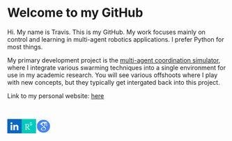 # Welcome to my GitHub

Hi. My name is Travis. This is my GitHub. My work focuses mainly on control and learning in multi-agent robotics applications. I prefer Python for most things. 

My primary development project is the [multi-agent coordination simulator](https://github.com/tjards/multi-agent_sim), where I integrate various swarming techniques into a single environment for use in my academic research. You will see various offshoots where I play with new concepts, but they typically get intergated back into this project. 

Link to my personal website: [here](https://tjards.github.io/)

&nbsp;
&nbsp;
&nbsp;

<a href="https://www.linkedin.com/in/p-travis-jardine-403b3a148"><img src="https://github.com/tjards/tjards/blob/main/linkedin2.png" align="left" height="33" ></a>
<a href="https://www.researchgate.net/profile/Peter-Jardine"><img src="https://github.com/tjards/tjards/blob/main/RG2.png" align="left" height="33" ></a>
<a href="https://scholar.google.com/citations?hl=en&user=RGlv4ZUAAAAJ&view_op=list_works&sortby=pubdate"><img src="https://github.com/tjards/tjards/blob/main/GS2.png" align="left" height="33"></a> 








